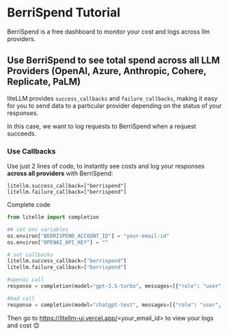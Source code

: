 # BerriSpend Tutorial 
BerriSpend is a free dashboard to monitor your cost and logs across llm providers. 

## Use BerriSpend to see total spend across all LLM Providers (OpenAI, Azure, Anthropic, Cohere, Replicate, PaLM)
liteLLM provides `success_callbacks` and `failure_callbacks`, making it easy for you to send data to a particular provider depending on the status of your responses. 

In this case, we want to log requests to BerriSpend when a request succeeds. 

### Use Callbacks 
Use just 2 lines of code, to instantly see costs and log your responses **across all providers** with BerriSpend: 

```
litellm.success_callback=["berrispend"]
litellm.failure_callback=["berrispend"]
```

Complete code
```python
from litellm import completion

## set env variables
os.environ["BERRISPEND_ACCOUNT_ID"] = "your-email-id" 
os.environ["OPENAI_API_KEY"] = ""

# set callbacks
litellm.success_callback=["berrispend"]
litellm.failure_callback=["berrispend"]

#openai call
response = completion(model="gpt-3.5-turbo", messages=[{"role": "user", "content": "Hi 👋 - i'm openai"}]) 

#bad call
response = completion(model="chatgpt-test", messages=[{"role": "user", "content": "Hi 👋 - i'm a bad call to test error logging"}]) 
```

Then go to https://litellm-ui.vercel.app/<your_email_id> to view your logs and cost 😊